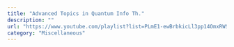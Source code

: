 ```yaml
---
title: "Advanced Topics in Quantum Info Th."
description: ""
url: "https://www.youtube.com/playlist?list=PLmE1-ewBrbkicLl3pp14OmxRWSfdNYfmh"
category: "Miscellaneous"
---
```

